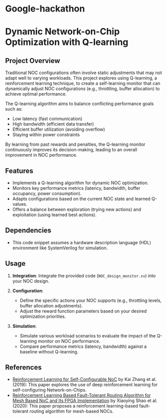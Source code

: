 # Google-hackathon
# Dynamic Network-on-Chip Optimization with Q-learning

## Project Overview

Traditional NOC configurations often involve static adjustments that may not adapt well to varying workloads. This project explores using Q-learning, a reinforcement learning technique, to create a self-learning monitor that can dynamically adjust NOC configurations (e.g., throttling, buffer allocation) to achieve optimal performance.

The Q-learning algorithm aims to balance conflicting performance goals such as:

- Low latency (fast communication)
- High bandwidth (efficient data transfer)
- Efficient buffer utilization (avoiding overflow)
- Staying within power constraints

By learning from past rewards and penalties, the Q-learning monitor continuously improves its decision-making, leading to an overall improvement in NOC performance.

## Features

- Implements a Q-learning algorithm for dynamic NOC optimization.
- Monitors key performance metrics (latency, bandwidth, buffer occupancy, power consumption).
- Adapts configurations based on the current NOC state and learned Q-values.
- Offers a balance between exploration (trying new actions) and exploitation (using learned best actions).

## Dependencies

- This code snippet assumes a hardware description language (HDL) environment like SystemVerilog for simulation.

## Usage

1. **Integration**: Integrate the provided code (`NOC_design_monitor.sv`) into your NOC design.

2. **Configuration**:
   - Define the specific actions your NOC supports (e.g., throttling levels, buffer allocation adjustments).
   - Adjust the reward function parameters based on your desired optimization priorities.

3. **Simulation**:
   - Simulate various workload scenarios to evaluate the impact of the Q-learning monitor on NOC performance.
   - Compare performance metrics (latency, bandwidth) against a baseline without Q-learning.

## References

- [Reinforcement Learning for Self-Configurable NoC](https://ieeexplore.ieee.org/iel7/9524739/9524720/09524761.pdf) by Kai Zhang et al. (2019): This paper explores the use of deep reinforcement learning for self-configuring Network-on-Chips.
- [Reinforcement Learning Based Fault-Tolerant Routing Algorithm for Mesh Based NoC and Its FPGA Implementation](https://ieeexplore.ieee.org/iel7/6287639/9668973/09760423.pdf) by Xiaoying Shao et al. (2020): This paper proposes a reinforcement learning-based fault-tolerant routing algorithm for mesh-based NOCs.

